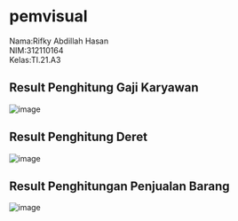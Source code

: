 # pemvisual
Nama:Rifky Abdillah Hasan</br>
NIM:312110164</br>
Kelas:TI.21.A3</br>
## Result Penghitung Gaji Karyawan</br>
![image](https://github.com/RifkyAH/pemvisual/assets/93238755/9a689870-83cc-4326-baaf-ee80905200ef)</br>
## Result Penghitung Deret</br>
![image](https://github.com/RifkyAH/pemvisual/assets/93238755/2f6eb685-98e6-4ddf-9424-216a8815cc16)</br>
## Result Penghitungan Penjualan Barang</br>
![image](https://github.com/RifkyAH/pemvisual/assets/93238755/6c997edf-e8c8-46fd-848a-7dacd7e83a7d)
